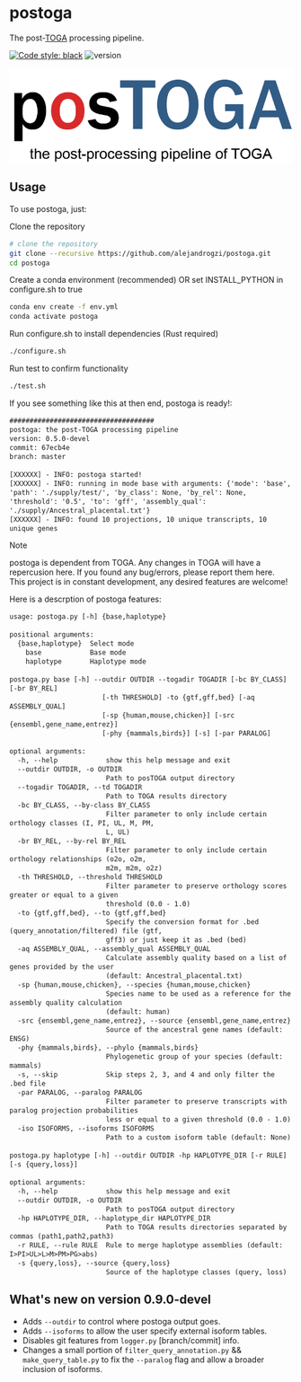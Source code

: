 # postoga

The post-[TOGA](https://github.com/hillerlab/TOGA) processing pipeline.

[![Code style: black](https://img.shields.io/badge/code%20style-black-000000.svg)](https://github.com/psf/black)
![version](https://img.shields.io/badge/version-0.9.0--devel-orange)

<p align="center">
    <img width=700 align="center" src="./supply/postoga_logo_git.png" >
</p>

<!-- <img src="./supply/postoga_report.png" align="center"/> -->


## Usage

To use postoga, just:

Clone the repository
```bash
# clone the repository
git clone --recursive https://github.com/alejandrogzi/postoga.git
cd postoga
```

Create a conda environment (recommended) OR set INSTALL_PYTHON in configure.sh to true
```bash
conda env create -f env.yml
conda activate postoga
```

Run configure.sh to install dependencies (Rust required)
```bash
./configure.sh
```

Run test to confirm functionality
```bash
./test.sh
```

If you see something like this at then end, postoga is ready!:

```text
####################################
postoga: the post-TOGA processing pipeline
version: 0.5.0-devel
commit: 67ecb4e
branch: master

[XXXXXX] - INFO: postoga started!
[XXXXXX] - INFO: running in mode base with arguments: {'mode': 'base', 'path': './supply/test/', 'by_class': None, 'by_rel': None, 'threshold': '0.5', 'to': 'gff', 'assembly_qual': './supply/Ancestral_placental.txt'}
[XXXXXX] - INFO: found 10 projections, 10 unique transcripts, 10 unique genes
```

> [!NOTE]
>
> postoga is dependent from TOGA. Any changes in TOGA will have a repercusion here. If you found any bug/errors, please report them here.
> This project is in constant development, any desired features are welcome!

Here is a descrption of postoga features:

```text
usage: postoga.py [-h] {base,haplotype}

positional arguments:
  {base,haplotype}  Select mode
    base            Base mode
    haplotype       Haplotype mode

postoga.py base [-h] --outdir OUTDIR --togadir TOGADIR [-bc BY_CLASS] [-br BY_REL]
                       [-th THRESHOLD] -to {gtf,gff,bed} [-aq ASSEMBLY_QUAL]
                       [-sp {human,mouse,chicken}] [-src {ensembl,gene_name,entrez}]
                       [-phy {mammals,birds}] [-s] [-par PARALOG]

optional arguments:
  -h, --help            show this help message and exit
  --outdir OUTDIR, -o OUTDIR
                        Path to posTOGA output directory
  --togadir TOGADIR, --td TOGADIR
                        Path to TOGA results directory
  -bc BY_CLASS, --by-class BY_CLASS
                        Filter parameter to only include certain orthology classes (I, PI, UL, M, PM,
                        L, UL)
  -br BY_REL, --by-rel BY_REL
                        Filter parameter to only include certain orthology relationships (o2o, o2m,
                        m2m, m2m, o2z)
  -th THRESHOLD, --threshold THRESHOLD
                        Filter parameter to preserve orthology scores greater or equal to a given
                        threshold (0.0 - 1.0)
  -to {gtf,gff,bed}, --to {gtf,gff,bed}
                        Specify the conversion format for .bed (query_annotation/filtered) file (gtf,
                        gff3) or just keep it as .bed (bed)
  -aq ASSEMBLY_QUAL, --assembly_qual ASSEMBLY_QUAL
                        Calculate assembly quality based on a list of genes provided by the user
                        (default: Ancestral_placental.txt)
  -sp {human,mouse,chicken}, --species {human,mouse,chicken}
                        Species name to be used as a reference for the assembly quality calculation
                        (default: human)
  -src {ensembl,gene_name,entrez}, --source {ensembl,gene_name,entrez}
                        Source of the ancestral gene names (default: ENSG)
  -phy {mammals,birds}, --phylo {mammals,birds}
                        Phylogenetic group of your species (default: mammals)
  -s, --skip            Skip steps 2, 3, and 4 and only filter the .bed file
  -par PARALOG, --paralog PARALOG
                        Filter parameter to preserve transcripts with paralog projection probabilities
                        less or equal to a given threshold (0.0 - 1.0)
  -iso ISOFORMS, --isoforms ISOFORMS
                        Path to a custom isoform table (default: None)

postoga.py haplotype [-h] --outdir OUTDIR -hp HAPLOTYPE_DIR [-r RULE] [-s {query,loss}]

optional arguments:
  -h, --help            show this help message and exit
  --outdir OUTDIR, -o OUTDIR
                        Path to posTOGA output directory
  -hp HAPLOTYPE_DIR, --haplotype_dir HAPLOTYPE_DIR
                        Path to TOGA results directories separated by commas (path1,path2,path3)
  -r RULE, --rule RULE  Rule to merge haplotype assemblies (default: I>PI>UL>L>M>PM>PG>abs)
  -s {query,loss}, --source {query,loss}
                        Source of the haplotype classes (query, loss)
```

## What's new on version 0.9.0-devel
- Adds `--outdir` to control where postoga output goes.
- Adds `--isoforms` to allow the user specify external isoform tables.
- Disables git features from `logger.py` [branch/commit] info.
- Changes a small portion of `filter_query_annotation.py` && `make_query_table.py` to fix the `--paralog` flag and allow a broader inclusion of isoforms.   
